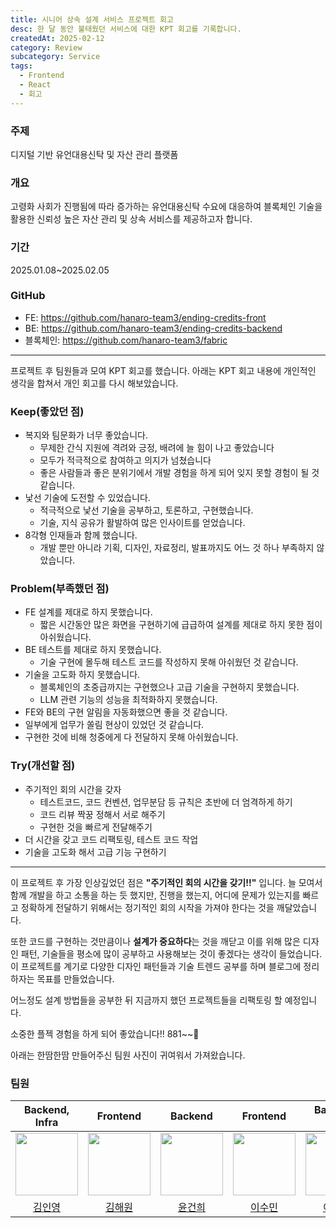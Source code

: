 ```yaml
---
title: 시니어 상속 설계 서비스 프로젝트 회고
desc: 한 달 동안 불태웠던 서비스에 대한 KPT 회고를 기록합니다.
createdAt: 2025-02-12
category: Review
subcategory: Service
tags:
  - Frontend
  - React
  - 회고
---
```

### 주제
디지털 기반 유언대용신탁 및 자산 관리 플랫폼

### 개요
고령화 사회가 진행됨에 따라 증가하는 유언대용신탁 수요에 대응하여 블록체인 기술을 활용한 신뢰성 높은 자산 관리 및 상속 서비스를 제공하고자 합니다.

### 기간
2025.01.08~2025.02.05


### GitHub
* FE: https://github.com/hanaro-team3/ending-credits-front
* BE: https://github.com/hanaro-team3/ending-credits-backend
* 블록체인: https://github.com/hanaro-team3/fabric

---

프로젝트 후 팀원들과 모여 KPT 회고를 했습니다. 아래는 KPT 회고 내용에 개인적인 생각을 합쳐서 개인 회고를 다시 해보았습니다.
### Keep(좋았던 점)
* 복지와 팀문화가 너무 좋았습니다.
	- 무제한 간식 지원에 격려와 긍정, 배려에 늘 힘이 나고 좋았습니다
	- 모두가 적극적으로 참여하고 의지가 넘쳤습니다
	- 좋은 사람들과 좋은 분위기에서 개발 경험을 하게 되어 잊지 못할 경험이 될 것 같습니다.
* 낯선 기술에 도전할 수 있었습니다.
	- 적극적으로 낯선 기술을 공부하고, 토론하고, 구현했습니다.
	- 기술, 지식 공유가 활발하여 많은 인사이트를 얻었습니다.
* 8각형 인재들과 함께 했습니다.
	* 개발 뿐만 아니라 기획, 디자인, 자료정리, 발표까지도 어느 것 하나 부족하지 않았습니다.

### Problem(부족했던 점)
* FE 설계를 제대로 하지 못했습니다.
	- 짧은 시간동안 많은 화면을 구현하기에 급급하여 설계를 제대로 하지 못한 점이 아쉬웠습니다.
* BE 테스트를 제대로 하지 못했습니다.
	- 기술 구현에 몰두해 테스트 코드를 작성하지 못해 아쉬웠던 것 같습니다.
* 기술을 고도화 하지 못했습니다.
	- 블록체인의 초중급까지는 구현했으나 고급 기술을 구현하지 못했습니다.
	- LLM 관련 기능의 성능을 최적화하지 못했습니다.
* FE와 BE의 구현 알림을 자동화했으면 좋을 것 같습니다.
* 일부에게 업무가 쏠림 현상이 있었던 것 같습니다.
* 구현한 것에 비해 청중에게 다 전달하지 못해 아쉬웠습니다.

### Try(개선할 점)
* 주기적인 회의 시간을 갖자
	- 테스트코드, 코드 컨벤션, 업무분담 등 규칙은 초반에 더 엄격하게 하기
	- 코드 리뷰 짝꿍 정해서 서로 해주기
	- 구현한 것을 빠르게 전달해주기
* 더 시간을 갖고 코드 리팩토링, 테스트 코드 작업
* 기술을 고도화 해서 고급 기능 구현하기


---

이 프로젝트 후 가장 인상깊었던 점은 **"주기적인 회의 시간을 갖기!!"** 입니다. 늘 모여서 함께 개발을 하고 소통을 하는 듯 했지만, 진행을 했는지, 어디에 문제가 있는지를 빠르고 정확하게 전달하기 위해서는 정기적인 회의 시작을 가져야 한다는 것을 깨달았습니다.

또한 코드를 구현하는 것만큼이나 **설계가 중요하다**는 것을 깨닫고 이를 위해 많은 디자인 패턴, 기술들을 평소에 많이 공부하고 사용해보는 것이 좋겠다는 생각이 들었습니다. 이 프로젝트를 계기로 다양한 디자인 패턴들과 기술 트렌드 공부를 하며 블로그에 정리하자는 목표를 만들었습니다.

어느정도 설계 방법들을 공부한 뒤 지금까지 했던 프로젝트들을 리팩토링 할 예정입니다.

소중한 플젝 경험을 하게 되어 좋았습니다!! 881~~💖



아래는 한땀한땀 만들어주신 팀원 사진이 귀여워서 가져왔습니다.
### 팀원
|Backend, Infra|Frontend|Backend|Frontend|Backend, Infra|Backend|Frontend|Backend|
|:---:|:---:|:---:|:---:|:---:|:---:|:---:|:---:|
| <img src="https://github.com/user-attachments/assets/e64f83d2-711e-4bee-8d97-b969cc3e891b" width="100" height="100"> | <img src="https://github.com/user-attachments/assets/41a7dacc-4060-4c0d-a4cd-319064f69599" width="100" height="100"> | <img src="https://github.com/user-attachments/assets/47ee14cd-1a62-4e43-aacb-c9eba0572626" width="100" height="100"> | <img src="https://github.com/user-attachments/assets/98427347-1a0e-43f6-a0d2-984b27e5d500" width="100" height="100"> | <img src="https://github.com/user-attachments/assets/9bed1740-960e-45eb-a19d-0d5c2ab7ef15" width="100" height="100"> | <img src="https://github.com/user-attachments/assets/a4c22a37-71ac-495c-94b3-b41bebb90d5e" width="100" height="100"> | <img src="https://github.com/user-attachments/assets/1869bcdb-6891-4367-a431-51c7bb325ab3" width="100" height="100"> | <img src="https://github.com/user-attachments/assets/7788456a-14cc-4414-8edf-3a4a2ee4047c" width="100" height="100"> |
|[김인영](https://github.com/kiminyoung0628) |[김해원](https://github.com/heon-kim) |[윤건희](https://github.com/gxxhxx0224) |[이수민](https://github.com/suminjeff) |[이인수](https://github.com/insoo00) |[임수진](https://github.com/suzinlim) |[최혁태](https://github.com/htchoi1006) |[홍소희](https://github.com/soh22h) |

